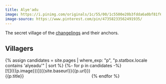 ```yaml
---
title: Alye'adu
image: https://i.pinimg.com/originals/1c/55/00/1c5500e20b3fdda6a0bf81f68ff68547.jpg
image-source: https://www.pinterest.com/pin/47358233562491935/
---
```


The secret village of the [changelings](../creatures/changelings) and their anchors.

## Villagers

<div id="gallery">
{% assign candidates = site.pages | where_exp: "p", "p.statbox.locale contains 'alyeadu'" | sort %}
{%- for p in candidates -%}
<div style="display: inline-block" markdown=1>
[![]({{p.image}})]({{site.baseurl}}{{p.url}})
<br>{{p.title}}
</div>
{% endfor %}
</div>
